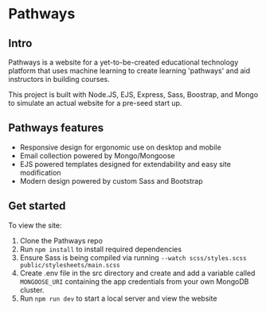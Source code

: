 # Pathways

## Intro
Pathways is a website for a yet-to-be-created educational technology platform that uses machine learning to create learning 'pathways' and aid instructors in building courses.

This project is built with Node.JS, EJS, Express, Sass, Boostrap, and Mongo to simulate an actual website for a pre-seed start up. 

## Pathways features
- Responsive design for ergonomic use on desktop and mobile
- Email collection powered by Mongo/Mongoose
- EJS powered templates designed for extendability and easy site modification
- Modern design powered by custom Sass and Bootstrap 

## Get started

To view the site:
1. Clone the Pathways repo
2. Run `npm install` to install required dependencies
3. Ensure Sass is being compiled via running `--watch scss/styles.scss public/stylesheets/main.scss`
4. Create .env file in the src directory and create and add a variable called `MONGOOSE_URI` containing the app credentials from your own MongoDB cluster. 
5. Run `npm run dev` to start a local server and view the website

